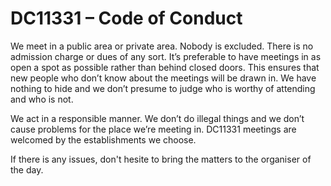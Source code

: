                
# DC11331 – Code of Conduct

We meet in a public area or private area. Nobody is excluded. There is no admission charge or dues of any sort. It’s preferable to have meetings in as open a spot as possible rather than behind closed doors. This ensures that new people who don’t know about the meetings will be drawn in. We have nothing to hide and we don’t presume to judge who is worthy of attending and who is not.

We act in a responsible manner. We don’t do illegal things and we don’t cause problems for the place we’re meeting in. DC11331 meetings are welcomed by the establishments we choose.

If there is any issues, don't hesite to bring the matters to the organiser of the day.
